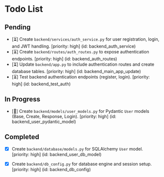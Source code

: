# Todo List

## Pending

- [⏳] Create `backend/services/auth_service.py` for user registration, login, and JWT handling. [priority: high] (id: backend_auth_service)
- [⏳] Create `backend/routes/auth_routes.py` to expose authentication endpoints. [priority: high] (id: backend_auth_routes)
- [⏳] Update `backend/app.py` to include authentication routes and create database tables. [priority: high] (id: backend_main_app_update)
- [⏳] Test backend authentication endpoints (register, login). [priority: high] (id: backend_test_auth)

## In Progress

- [🔄] Create `backend/models/user_models.py` for Pydantic `User` models (Base, Create, Response, Login). [priority: high] (id: backend_user_pydantic_model)

## Completed

- [x] Create `backend/database/models.py` for SQLAlchemy `User` model. [priority: high] (id: backend_user_db_model)
- [x] Create `backend/db_config.py` for database engine and session setup. [priority: high] (id: backend_db_config)

